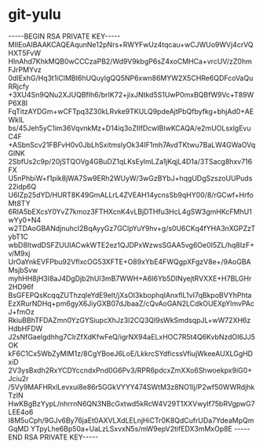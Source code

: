git-yulu
========
-----BEGIN RSA PRIVATE KEY-----
MIIEoAIBAAKCAQEAqunNe12pNrs+RWYFwUz4tqcau+wCJWUo9WVj4crVQHXT5FvW
HlnAhd7KhkMQB0wCCCzaPB2/Wd9V9kbgP6sZ4xoCMHCa+vrcUV/zZ0hmFJrPMYvz
0dIExhG/Hq3t1iClMBI6hUQuylgQQ5NP6xwn86MYW2X5CHRe6QDFcoVaQuRRjcfy
+3XU4Sn9QNu2XJUQBfIh6/brIK72+jixJNtkd5S1UwP0mxBQBfW9Vc+T89WP6X8I
FqTitzAYDGm+wCFTpq3Z30kLRvke9TKULQ9pdeAjtPbQfbyfkg+bhjAd0+AEWklL
bs/45Jeh5yC1im36VqvnkMz+D14iq3oZIIfDcwIBIwKCAQA/e2mUOLsxlgEvuC4F
+ASbnScv21FBFvH0v0JbLhSxitmslyOk34IF1mh7AvdTKtwu7BaLW4GWaOVqGlNK
2SbfUs2c9p/20jSTQOVg4GBuDZ1qLKsEylmLZa1jKqjL4D1a/3TSacg8hxv716FX
U5nPhbiW+f1pik8jWA7Sw9ERh2WUyW/3wGzBYbJ+hqgUDgSzszoUUPuds22idp6Q
U6IZp25dYD/HURT8K49GmALLrL4ZVEAH14ycnsSb9qHY00/8/rGCwf+HrfoMt8TY
6RIA5bEXcsY0YvZ7kmoz3FTHXcnK4vLBjDTHfu3HcL4gSW3gmHKcFMhU1wYy0+N4
w2TDAoGBANdjnuhcI2BqAyyGz7GClpYuY9hv+g/s0U6CKq4fYHA3nXGPZzTybT1C
wbD8ItwdDSFZUUIACwkWTE2ez1QJDPxWzwsSGAA5vg6Oe0I5ZL/hq8IzF+v/M9xj
UrOaYnkEVFPbu92VflxcOG53XFTE+O89xYbE4FWQgpXFgzV8e+/9AoGBAMsjbSvw
myhHH8jH3I8aJ4DgDjb2hUl3mB7WWH+A6I6Yb5DINyejtRVXXE+H7BLGHr2HD96f
BsGFEPQsKcqqZUThzqIeYdE9elt/jXsOI3kbophqIAnxflL1vI7qBkpoBVYhPhta
EzXRurNDHq+pm6gyX6JiyGXB07dJbaaZ/cQvAoGAN2LCdkOUEXpYlmvPAcJ+fmOz
RkiuBBhTFDAZmn0YzGYSiupcXhJz3I2CQ3QI9sWkSmdsqpJL+wW72XH6zHdbHFDW
J2sNfGaelgdhhg7CIrZfXdKfwFeQ/igrNX94aELxHOC7R5t4Q6KvbNzdOl6JJ5OK
kF6C1Cx5WbZyMlM1z/8CgYBoeJ6LoE/LkkrcSYdficssVfiujWkeeAUXLGgHDxiD
2V3ysBxdh2RxYCDYccndxPnd0G6Pv3/RPR6pdcxZmXXo6Shwoekpx9iG0+Jciu2r
/5Vy9MAFHRxlLevxui8e86r5GGkVYYY474SWtM3z8NO1lj/P2wf50WWRdjhkTzIN
HwKBgBzYypL/nhrrnN6QN3NBcGxtwd5kRcW4V29T1XXVwyIf75bRVgpwG7LEE4o6
I8M5uCph/9GJv6By76jaEt0AXVLXdLELnjHiCTr0K8QdCufrUDa7YdeaMpQmGqMD
YTpyLhe6Bp50a+UaLzLSxvxN5s/mW9epV2tifEDX3mMxOp8E
-----END RSA PRIVATE KEY-----
